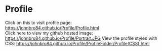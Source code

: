 # Profile

Click on this to visit profile page: https://johnbro84.github.io/Profile/Profile.html <br>
Click here to view my github hosted image: https://johnbro84.github.io/Profile/Portrait.JPG
View the profile styled with CSS: https://johnbro84.github.io/Profile/ProfileFolder/Profile(CSS).html
